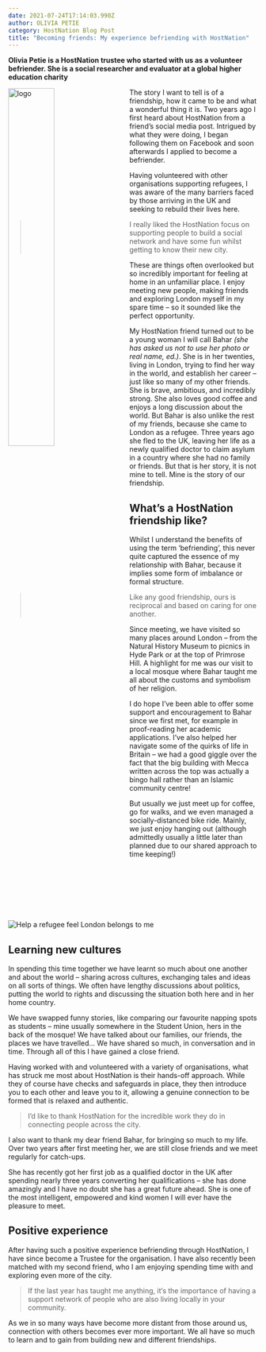 ```yaml
---
date: 2021-07-24T17:14:03.990Z
author: OLIVIA PETIE
category: HostNation Blog Post
title: "Becoming friends: My experience befriending with HostNation"
---
```

**Olivia Petie is a HostNation trustee who started with us as a volunteer befriender. She is a social researcher and evaluator at a global higher education charity**

<img src="/assets/olivia.jpg" alt="logo" style="width:43%;padding-right:25px;" ALIGN="left" />The story I want to tell is of a friendship, how it came to be and what a wonderful thing it is. Two years ago I first heard about HostNation from a friend’s social media post. Intrigued by what they were doing, I began following them on Facebook and soon afterwards I applied to become a befriender. 

Having volunteered with other organisations supporting refugees, I was aware of the many barriers faced by those arriving in the UK and seeking to rebuild their lives here. 

> I really liked the HostNation focus on supporting people to build a social network and have some fun whilst getting to know their new city. 

These are things often overlooked but so incredibly important for feeling at home in an unfamiliar place. I enjoy meeting new people, making friends and exploring London myself in my spare time – so it sounded like the perfect opportunity.

My HostNation friend turned out to be a young woman I will call Bahar *(she has asked us not to use her photo or real name, ed.)*. She is in her twenties, living in London, trying to find her way in the world, and establish her career – just like so many of my other friends. She is brave, ambitious, and incredibly strong. She also loves good coffee and enjoys a long discussion about the world. But Bahar is also unlike the rest of my friends, because she came to London as a refugee. Three years ago she fled to the UK, leaving her life as a newly qualified doctor to claim asylum in a country where she had no family or friends. But that is her story, it is not mine to tell. Mine is the story of our friendship. 



## What’s a HostNation friendship like?

Whilst I understand the benefits of using the term ‘befriending’, this never quite captured the essence of my relationship with Bahar, because it implies some form of imbalance or formal structure. 

> Like any good friendship, ours is reciprocal and based on caring for one another.

Since meeting, we have visited so many places around London – from the Natural History Museum to picnics in Hyde Park or at the top of Primrose Hill. A highlight for me was our visit to a local mosque where Bahar taught me all about the customs and symbolism of her religion. 

I do hope I’ve been able to offer some support and encouragement to Bahar since we first met, for example in proof-reading her academic applications. I’ve also helped her navigate some of the quirks of life in Britain – we had a good giggle over the fact that the big building with Mecca written across the top was actually a bingo hall rather than an Islamic community centre! 

But usually we just meet up for coffee, go for walks, and we even managed a socially-distanced bike ride. Mainly, we just enjoy hanging out (although admittedly usually a little later than planned due to our shared approach to time keeping!) 

![Help a refugee feel London belongs to me](/assets/hn-referral-banner-london-belongs-to-me-600x200px.png "Referral banner")

## Learning new cultures

In spending this time together we have learnt so much about one another and about the world – sharing across cultures, exchanging tales and ideas on all sorts of things. We often have lengthy discussions about politics, putting the world to rights and discussing the situation both here and in her home country. 

We have swapped funny stories, like comparing our favourite napping spots as students – mine usually somewhere in the Student Union, hers in the back of the mosque! We have talked about our families, our friends, the places we have travelled... We have shared so much, in conversation and in time. Through all of this I have gained a close friend. 

Having worked with and volunteered with a variety of organisations, what has struck me most about HostNation is their hands-off approach. While they of course have checks and safeguards in place, they then introduce you to each other and leave you to it, allowing a genuine connection to be formed that is relaxed and authentic. 

> I’d like to thank HostNation for the incredible work they do in connecting people across the city.

I also want to thank my dear friend Bahar, for bringing so much to my life. Over two years after first meeting her, we are still close friends and we meet regularly for catch-ups. 

She has recently got her first job as a qualified doctor in the UK after spending nearly three years converting her qualifications – she has done amazingly and I have no doubt she has a great future ahead. She is one of the most intelligent, empowered and kind women I will ever have the pleasure to meet.

## Positive experience

After having such a positive experience befriending through HostNation, I have since become a Trustee for the organisation. I have also recently been matched with my second friend, who I am enjoying spending time with and exploring even more of the city.

> If the last year has taught me anything, it‘s the importance of having a support network of people who are also living locally in your community.

As we in so many ways have become more distant from those around us, connection with others becomes ever more important. We all have so much to learn and to gain from building new and different friendships.